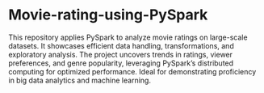 # Movie-rating-using-PySpark
This repository applies PySpark to analyze movie ratings on large-scale datasets.
It showcases efficient data handling, transformations, and exploratory analysis. The project uncovers trends in ratings, viewer preferences, and genre popularity, leveraging PySpark’s distributed computing for optimized performance. 
Ideal for demonstrating proficiency in big data analytics and machine learning.

